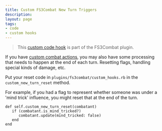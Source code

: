 ```yaml
---
title: Custom FS3Combat New Turn Triggers
description: 
layout: page
tags:
- code
- custom hooks
---
```


> This [custom code hook](/tutorials/code/custom-hooks.html) is part of the FS3Combat plugin.

If you have [custom combat actions](/tutorials/code/hooks/fs3-actions.html), you may also have some processing that needs to happen at the end of each turn.  Resetting flags, handling special kinds of damage, etc.  

Put your reset code in `plugins/fs3combat/custom_hooks.rb` in the `custom_new_turn_reset` method.

For example, if you had a flag to represent whether someone was under a 'mind trick' influence, you might reset that at the end of the turn.

    def self.custom_new_turn_reset(combatant)
       if (combatant.is_mind_tricked?)
          combatant.update(mind_tricked: false)
       end
    end
